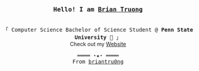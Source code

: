<h3 align="center"><samp>Hello! I am <b><a rel="nofollow noopener noreferrer" target="_blank" href="https://briantru0ng.github.io/">Brian Truong</a></b></samp></h3><p align="center"><br>
  <samp>
    「 Computer Science Bachelor of Science Student @ <b>Penn State University</b> 🐾 」<br>
  </samp>
  </samp>
  Check out my <a rel="nofollow noopener noreferrer" target="_blank" href="https://briantru0ng.github.io/">Website</a><br>
  </samp>
</p>
<samp>
  <p align="center">
    ════ ⋆★⋆ ════<br>
    From <a href="https://github.com/briantru0ng/briantru0ng">briantru0ng</a>
  </p>
</samp>
